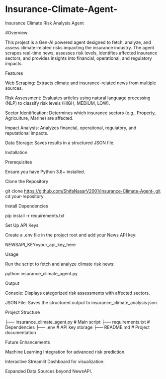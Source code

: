 # Insurance-Climate-Agent-

Insurance Climate Risk Analysis Agent

#Overview

This project is a Gen-AI powered agent designed to fetch, analyze, and assess climate-related risks impacting the insurance industry. The agent scrapes real-time news, assesses risk levels, identifies affected insurance sectors, and provides insights into financial, operational, and regulatory impacts.

Features

Web Scraping: Extracts climate and insurance-related news from multiple sources.

Risk Assessment: Evaluates articles using natural language processing (NLP) to classify risk levels (HIGH, MEDIUM, LOW).

Sector Identification: Determines which insurance sectors (e.g., Property, Agriculture, Marine) are affected.

Impact Analysis: Analyzes financial, operational, regulatory, and reputational impacts.

Data Storage: Saves results in a structured JSON file.

Installation

Prerequisites

Ensure you have Python 3.8+ installed.

Clone the Repository

 git clone https://github.com/ShifaNasarV2001/Insurance-Climate-Agent-.git
 cd your-repository

Install Dependencies

pip install -r requirements.txt

Set Up API Keys

Create a .env file in the project root and add your News API key:

NEWSAPI_KEY=your_api_key_here

Usage

Run the script to fetch and analyze climate risk news:

python insurance_climate_agent.py

Output

Console: Displays categorized risk assessments with affected sectors.

JSON File: Saves the structured output to insurance_climate_analysis.json.

Project Structure

├── insurance_climate_agent.py  # Main script
├── requirements.txt            # Dependencies
├── .env                        # API key storage
├── README.md                   # Project documentation

Future Enhancements

Machine Learning Integration for advanced risk prediction.

Interactive Streamlit Dashboard for visualization.

Expanded Data Sources beyond NewsAPI.

